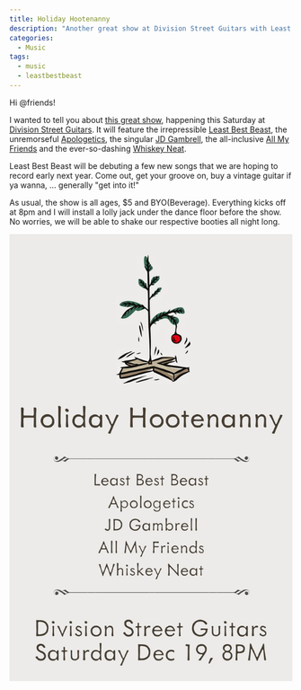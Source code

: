 ```yaml
---
title: Holiday Hootenanny
description: "Another great show at Division Street Guitars with Least Best Beast and 4 other awesome bands!"
categories:
  - Music
tags:
  - music
  - leastbestbeast
---
```


Hi @friends!

I wanted to tell you about [this great show](https://www.facebook.com/events/877677052327977/), happening this Saturday at [Division Street Guitars](http://divisionstreetguitars.com/). It will feature the irrepressible [Least Best Beast](http://leastbestbeast.com), the unremorseful [Apologetics](https://www.facebook.com/TheApologeticsNY/), the singular [JD Gambrell](https://www.facebook.com/JD-Gambrell-1474645529509794/), the all-inclusive [All My Friends](https://www.facebook.com/allmyfriendsmusic/) and the ever-so-dashing [Whiskey Neat](https://www.facebook.com/Whiskey-Neat-230950130433605/).

Least Best Beast will be debuting a few new songs that we are hoping to record early next year. Come out, get your groove on, buy a vintage guitar if ya wanna, ... generally "get into it!"

As usual, the show is all ages, $5 and BYO(Beverage). Everything kicks off at 8pm and I will install a lolly jack under the dance floor before the show. No worries, we will be able to shake our respective booties all night long.

![Holiday Hootenanny](/images/posts/2015-1219-Holiday-Hootenanny.jpg)
